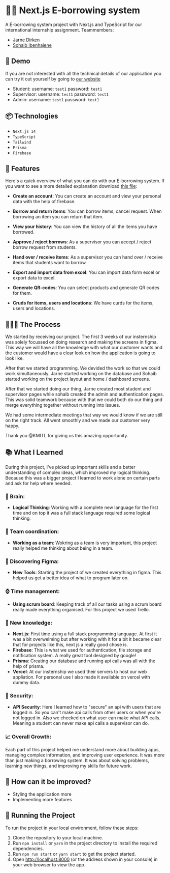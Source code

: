 ﻿# 🥷🏽 Next.js E-borrowing system

A E-borrowing system project with Next.js and TypeScript for our international internship assignment. Teammembers:

- [Jarne Dirken](https://github.com/jarnedirken)
- [Sohaib Ibenhajene](https://github.com/SohaibIbenhajene)

## 🍿 Demo

If you are not interested with all the technical details of our application you can try it out yourself by going to [our website](https://2024-internship-assignment.vercel.app/)

- Student: username: `test1` password: `test1`
- Supervisor: username: `test1` password: `test1`
- Admin: username: `test1` password: `test1`

## 📦 Technologies

- `Next.js 14`
- `TypeScript`
- `Tailwind`
- `Prisma`
- `Firebase`

## 🦄 Features

Here's a quick overview of what you can do with our E-borrowing system. If you want to see a more detailed explanation download [this file](https://github.com/jarnedirken):

- **Create an account**: You can create an account and view your personal data with the help of firebase.

- **Borrow and return items**: You can borrow items, cancel request. When borrowing an item you can return that item.

- **View your history**: You can view the history of all the items you have borrowed.

- **Approve / reject borrows**: As a supervisor you can accept / reject borrow request from students.

- **Hand over / receive items**: As a supervisor you can hand over / receive items that students want to borrow.

- **Export and import data from excel**: You can import data form excel or export data to excel.

- **Generate QR-codes**: You can select products and generate QR codes for them.

- **Cruds for items, users and locations**: We have curds for the items, users and locations.

## 👩🏽‍🍳 The Process

We started by receiving our project. The first 3 weeks of our insternship was solely focussed on doing research and making the screens in figma. This way we will have all the knowledge with what our customer wants and the customer would have a clear look on how the application is going to look like.

After that we started programming. We devided the work so that we could work simultaneously. Jarne started working on the database and Sohaib started working on the project layout and home / dashboard screens.

After that we started doing our thing, Jarne created most student and supervisor pages while sohaib created the admin and authentication pages. This was solid teamwork because with that we could both do our thing and merge everything together without running into issues.

We had some intermediate meetings that way we would know if we are still on the right track. All went smoothly and we made our customer very happy.

Thank you @KMITL for giving us this amazing opportunity.

## 📚 What I Learned

During this project, I've picked up important skills and a better understanding of complex ideas, which improved my logical thinking. Because this was a bigger project I learned to work alone on certain parts and ask for help where needed.

### 🧠 Brain:

- **Logical Thinking**: Working with a complete new language for the first time and on top it was a full stack language required some logical thinking.

### 📏 Team coordination:

- **Working as a team**: Wokring as a team is very important, this project really helped me thinking about being in a team.

### 🎨 Discovering Figma:

- **New Tools**: Starting the project of we created everything in figma. This helped us get a better idea of what to program later on.

### ⌚ Time management:

- **Using scrum board**: Keeping track of all our tasks using a scrum board really made everything organised. For this project we used Trello.

### 📓 New knowledge:

- **Next.js**: First time using a full stack programming language. At first it was a bit overwelming but after working with it for a bit it became clear that for projects like this, next js a really good chose is.
- **Firebase**: This is what we used for authentication, file storage and notification system. A really great tool designed by google!
- **Prisma**: Creating our database and running api calls was all with the help of prisma.
- **Vercel**: At our insternship we used their servers to host our web appliation. For personal use I also made it available on vercel with dummy data.

### 🎡 Security:

- **API Security**: Here I learned how to "secure" an api with users that are logged in. So you can't make api calls from other users or when you're not logged in. Also we checked on what user can make what API calls. Meaning a student can never make api calls a supervisor can do.

### 📈 Overall Growth:

Each part of this project helped me understand more about building apps, managing complex information, and improving user experience. It was more than just making a borrowing system. It was about solving problems, learning new things, and improving my skills for future work.

## 💭 How can it be improved?

- Styling the application more
- Implementing more features

## 🚦 Running the Project

To run the project in your local environment, follow these steps:

1. Clone the repository to your local machine.
2. Run `npm install` or `yarn` in the project directory to install the required dependencies.
3. Run `npm run start` or `yarn start` to get the project started.
4. Open [http://localhost:8000](http://localhost:8000) (or the address shown in your console) in your web browser to view the app.
